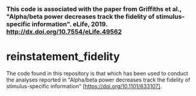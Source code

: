### This code is associated with the paper from Griffiths et al., "Alpha/beta power decreases track the fidelity of stimulus-specific information". eLife, 2019. http://dx.doi.org/10.7554/eLife.49562

# reinstatement_fidelity
The code found in this repository is that which has been used to conduct the analyses reported in "Alpha/beta power decreases track the fidelity of stimulus-specific information" [https://doi.org/10.1101/633107].
